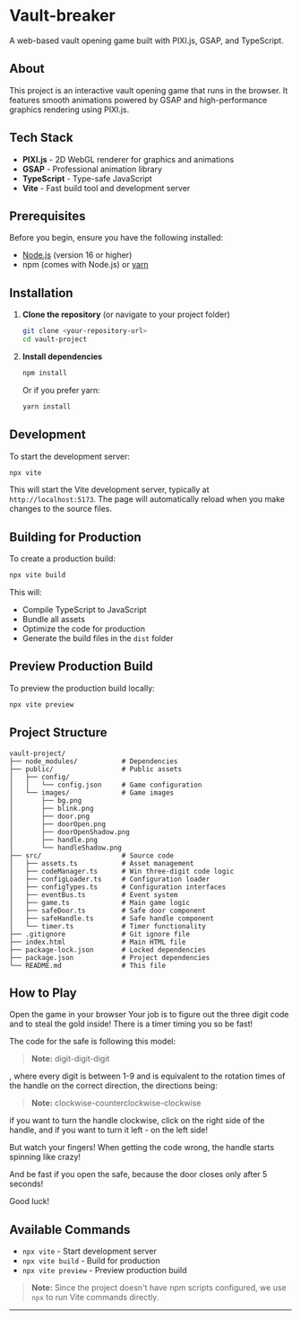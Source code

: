 # Vault-breaker
A web-based vault opening game built with PIXI.js, GSAP, and TypeScript.

## About

This project is an interactive vault opening game that runs in the browser. It features smooth animations powered by GSAP and high-performance graphics rendering using PIXI.js.

## Tech Stack

- **PIXI.js** - 2D WebGL renderer for graphics and animations
- **GSAP** - Professional animation library
- **TypeScript** - Type-safe JavaScript
- **Vite** - Fast build tool and development server

## Prerequisites

Before you begin, ensure you have the following installed:
- [Node.js](https://nodejs.org/) (version 16 or higher)
- npm (comes with Node.js) or [yarn](https://yarnpkg.com/)

## Installation

1. **Clone the repository** (or navigate to your project folder)
   ```bash
   git clone <your-repository-url>
   cd vault-project
   ```

2. **Install dependencies**
   ```bash
   npm install
   ```
   
   Or if you prefer yarn:
   ```bash
   yarn install
   ```

## Development

To start the development server:

```bash
npx vite
```

This will start the Vite development server, typically at `http://localhost:5173`. The page will automatically reload when you make changes to the source files.

## Building for Production

To create a production build:

```bash
npx vite build
```

This will:
- Compile TypeScript to JavaScript
- Bundle all assets
- Optimize the code for production
- Generate the build files in the `dist` folder

## Preview Production Build

To preview the production build locally:

```bash
npx vite preview
```

## Project Structure

```
vault-project/
├── node_modules/           # Dependencies
├── public/                 # Public assets
│   ├── config/
│   │   └── config.json     # Game configuration
│   └── images/             # Game images
│       ├── bg.png
│       ├── blink.png
│       ├── door.png
│       ├── doorOpen.png
│       ├── doorOpenShadow.png
│       ├── handle.png
│       └── handleShadow.png
├── src/                    # Source code
│   ├── assets.ts           # Asset management
│   ├── codeManager.ts      # Win three-digit code logic
│   ├── configLoader.ts     # Configuration loader
│   ├── configTypes.ts      # Configuration interfaces
│   ├── eventBus.ts         # Event system
│   ├── game.ts             # Main game logic
│   ├── safeDoor.ts         # Safe door component
│   ├── safeHandle.ts       # Safe handle component
│   └── timer.ts            # Timer functionality
├── .gitignore              # Git ignore file
├── index.html              # Main HTML file
├── package-lock.json       # Locked dependencies
├── package.json            # Project dependencies
└── README.md               # This file
```

## How to Play

Open the game in your browser
Your job is to figure out the three digit code and to steal the gold inside!
There is a timer timing you so be fast!

The code for the safe is following this model:

> **Note:** digit-digit-digit

, where every digit is between 1-9 and is equivalent to the rotation times of the handle on the correct direction, the directions being:

> **Note:** clockwise-counterclockwise-clockwise

if you want to turn the handle clockwise, click on the right side of the handle, and if you want to turn it left - on the left side!

But watch your fingers! When getting the code wrong, the handle starts spinning like crazy!

And be fast if you open the safe, because the door closes only after 5 seconds!

Good luck!

## Available Commands

- `npx vite` - Start development server
- `npx vite build` - Build for production
- `npx vite preview` - Preview production build

> **Note:** Since the project doesn't have npm scripts configured, we use `npx` to run Vite commands directly.

---

